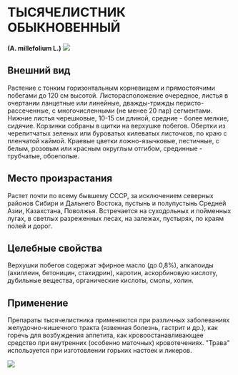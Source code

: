 # ТЫСЯЧЕЛИСТНИК ОБЫКНОВЕННЫЙ
**(A. millefolium L.)**
![](Тысячелистник%20обыкновенный1.jpg)

## Внешний вид
Растение с тонким горизонтальным корневищем и прямостоячими побегами до 120 см высотой. Листорасположение очередное, листья в очертании ланцетные или линейные, дважды-трижды перисто-рассеченные, с многочисленными (не менее 20 пар) сегментами. Нижние листья черешковые, 10-15 см длиной, средние - более мелкие, сидячие. Корзинки собраны в щитки на верхушке побегов. Обертки из черепитчатых зеленых или буроватых килеватых листочков, по краю с пленчатой каймой. Краевые цветки ложно-язычковые, пестичные, с белым, розовым или красным округлым отгибом, срединные - трубчатые, обоеполые.       

## Место произрастания
Растет почти по всему бывшему СССР, за исключением северных районов Сибири и Дальнего Востока, пустынь и полупустынь Средней Азии, Казахстана, Поволжья. Встречается на суходольных и пойменных лугах, в светлых разреженных лесах, на залежах, пустырях, по краям полей и дорог.

## Целебные свойства
Верхушки побегов содержат эфирное масло (до 0,8%), алкалоиды (ахиллеин, бетоницин, стахидрин), каротин, аскорбиновую кислоту, дубильные вещества, органические кислоты, смолы, холин.

## Применение
Препараты тысячелистника применяются при различных заболеваниях желудочно-кишечного тракта (язвенная болезнь, гастрит и др.), как горечь для возбуждения аппетита, как кровоостанавливающее средство при внутренних (особенно маточных) кровотечениях. "Трава" используется при изготовлении горьких настоек и ликеров.

![](Тысячелистник%20обыкновенный.jpg)

  